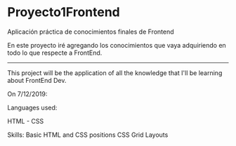 # Proyecto1Frontend
Aplicación práctica de conocimientos finales de Frontend

En este proyecto iré agregando los conocimientos que vaya adquiriendo en todo lo que respecte a FrontEnd.

------

This project will be the application of all the knowledge that I'll be learning about FrontEnd Dev.


On 7/12/2019:

Languages used:

HTML - CSS

Skills:
Basic HTML and CSS positions
CSS Grid Layouts
